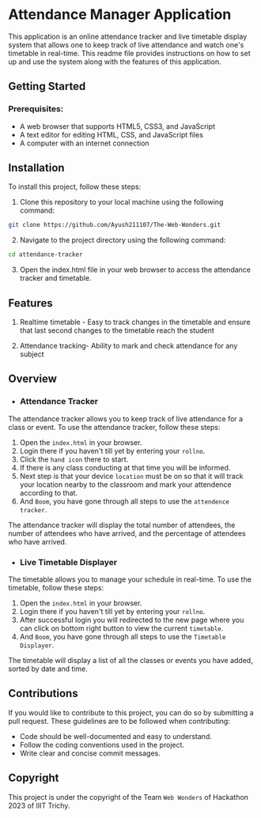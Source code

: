 # Attendance Manager Application
This application is an  online attendance tracker and live timetable display system that allows one to keep track of live attendance and watch one's timetable in real-time. This readme file provides instructions on how to set up and use the system along with the features of this application.

## Getting Started
### Prerequisites:

* A web browser that supports HTML5, CSS3, and JavaScript
* A text editor for editing HTML, CSS, and JavaScript files
* A computer with an internet connection

## Installation
To install this project, follow these steps:

1. Clone this repository to your local machine using the following command:

```bash
git clone https://github.com/Ayush211107/The-Web-Wonders.git
```
2. Navigate to the project directory using the following command:

```bash
cd attendance-tracker
```
3. Open the index.html file in your web browser to access the attendance tracker and timetable.

## Features
1. Realtime timetable - Easy to track changes in the timetable and ensure that last second changes to the timetable reach the student

2. Attendance tracking- Ability to mark and check attendance for any subject

## Overview

* ### Attendance Tracker
The attendance tracker allows you to keep track of live attendance for a class or event. To use the attendance tracker, follow these steps:
  
1. Open the ```index.html``` in your browser.
2. Login there if you haven't till yet by entering your ```rollno```.
3. Click the ```hand icon``` there to start.
4. If there is any class conducting at that time you will be informed.
5. Next step is that your device ```location``` must be on so that it will track your location nearby to the classroom and mark your attendence according to that.
6. And ```Boom```, you have gone through all steps to use the ```attendence tracker```.

The attendance tracker will display the total number of attendees, the number of attendees who have arrived, and the percentage of attendees who have arrived.

* ### Live Timetable Displayer
The timetable allows you to manage your schedule in real-time. To use the timetable, follow these steps:

1. Open the ```index.html``` in your browser.
2. Login there if you haven't till yet by entering your ```rollno```.
3. After successful login you will redirected to the new page where you can click on bottom right button to view the current ```timetable```.
4. And ```Boom```, you have gone through all steps to use the ```Timetable Displayer```.


The timetable will display a list of all the classes or events you have added, sorted by date and time.

## Contributions
If you would like to contribute to this project, you can do so by submitting a pull request. These guidelines are to be followed when contributing:

* Code should be well-documented and easy to understand.
* Follow the coding conventions used in the project.
* Write clear and concise commit messages.

## Copyright
This project is under the copyright of the Team ```Web Wonders``` of Hackathon 2023 of IIIT Trichy.
